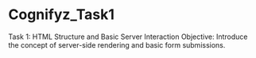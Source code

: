 # Cognifyz_Task1
Task 1: HTML Structure and Basic Server Interaction Objective: Introduce the concept of server-side rendering and basic form submissions.
